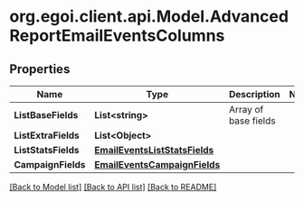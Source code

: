 # org.egoi.client.api.Model.AdvancedReportEmailEventsColumns
## Properties

Name | Type | Description | Notes
------------ | ------------- | ------------- | -------------
**ListBaseFields** | **List&lt;string&gt;** | Array of base fields | 
**ListExtraFields** | **List&lt;Object&gt;** |  | 
**ListStatsFields** | [**EmailEventsListStatsFields**](EmailEventsListStatsFields.md) |  | 
**CampaignFields** | [**EmailEventsCampaignFields**](EmailEventsCampaignFields.md) |  | 

[[Back to Model list]](../README.md#documentation-for-models) [[Back to API list]](../README.md#documentation-for-api-endpoints) [[Back to README]](../README.md)

